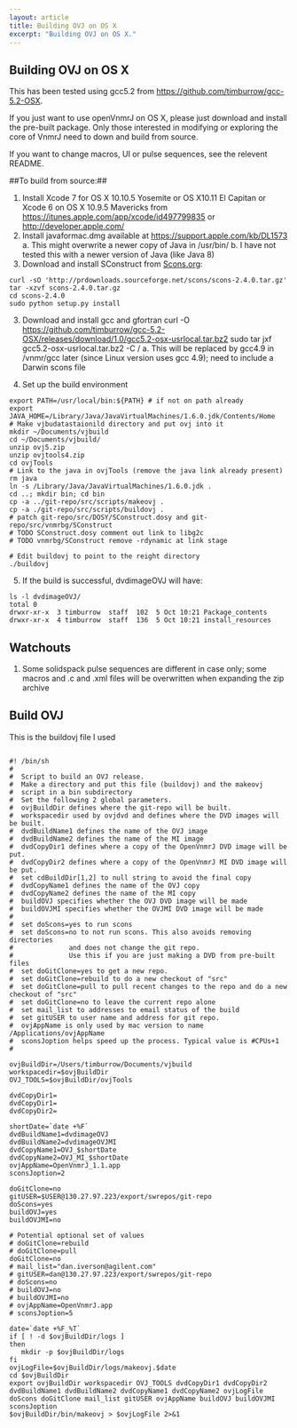 ```yaml
---
layout: article
title: Building OVJ on OS X
excerpt: "Building OVJ on OS X."
---
```

## Building OVJ on OS X

This has been tested using gcc5.2 from https://github.com/timburrow/gcc-5.2-OSX.

If you just want to use openVnmrJ on OS X, please just download and install the pre-built package. Only those interested in modifying or exploring the core of VnmrJ need to down and build from source.

If you want to change macros, UI or pulse sequences, see the relevent README.

##To build from source:##

1. Install Xcode 7 for OS X 10.10.5 Yosemite or OS X10.11 El Capitan or Xcode 6 on OS X 10.9.5 Mavericks from https://itunes.apple.com/app/xcode/id497799835 or http://developer.apple.com/
1. Install javaformac.dmg available at https://support.apple.com/kb/DL1573
  a. This might overwrite a newer copy of Java in /usr/bin/
  b. I have not tested this with a newer version of Java (like Java 8)
2. Download and install SConstruct from <a href='http://scons.org/download.php'>Scons.org</a>:
  ```
  curl -sO 'http://prdownloads.sourceforge.net/scons/scons-2.4.0.tar.gz'
  tar -xzvf scons-2.4.0.tar.gz
  cd scons-2.4.0
  sudo python setup.py install
  ```

3. Download and install gcc and gfortran
curl -O https://github.com/timburrow/gcc-5.2-OSX/releases/download/1.0/gcc5.2-osx-usrlocal.tar.bz2
sudo tar jxf gcc5.2-osx-usrlocal.tar.bz2 -C /
  a. This will be replaced by gcc4.9 in /vnmr/gcc later (since Linux version uses gcc 4.9); need to include a Darwin scons file

4. Set up the build environment

```
export PATH=/usr/local/bin:${PATH} # if not on path already
export JAVA_HOME=/Library/Java/JavaVirtualMachines/1.6.0.jdk/Contents/Home
# Make vjbudatastaionild directory and put ovj into it
mkdir ~/Documents/vjbuild
cd ~/Documents/vjbuild/ 
unzip ovj5.zip
unzip ovjtools4.zip
cd ovjTools
# Link to the java in ovjTools (remove the java link already present)
rm java
ln -s /Library/Java/JavaVirtualMachines/1.6.0.jdk .
cd ..; mkdir bin; cd bin
cp -a ../git-repo/src/scripts/makeovj .
cp -a ./git-repo/src/scripts/buildovj .
# patch git-repo/src/DOSY/SConstruct.dosy and git-repo/src/vnmrbg/SConstruct
# TODO SConstruct.dosy comment out link to libg2c
# TODO vnmrbg/SConstruct remove -rdynamic at link stage

# Edit buildovj to point to the reight directory
./buildovj
```
 
 5. If the build is successful, dvdimageOVJ will have:
 
 ```
 ls -l dvdimageOVJ/
total 0
drwxr-xr-x  3 timburrow  staff  102  5 Oct 10:21 Package_contents
drwxr-xr-x  4 timburrow  staff  136  5 Oct 10:21 install_resources
```
 
## Watchouts ##
 
 1. Some solidspack pulse sequences are different in case only; some macros and .c and .xml files will be overwritten when expanding the zip archive

## Build OVJ ##

This is the buildovj file I used

```datastaion

#! /bin/sh
#
#  Script to build an OVJ release.
#  Make a directory and put this file (buildovj) and the makeovj
#  script in a bin subdirectory
#  Set the following 2 global parameters.
#  ovjBuildDir defines where the git-repo will be built.
#  workspacedir used by ovjdvd and defines where the DVD images will be built.
#  dvdBuildName1 defines the name of the OVJ image
#  dvdBuildName2 defines the name of the MI image
#  dvdCopyDir1 defines where a copy of the OpenVnmrJ DVD image will be put.
#  dvdCopyDir2 defines where a copy of the OpenVnmrJ MI DVD image will be put.
#  set cdBuildDir[1,2] to null string to avoid the final copy
#  dvdCopyName1 defines the name of the OVJ copy
#  dvdCopyName2 defines the name of the MI copy
#  buildOVJ specifies whether the OVJ DVD image will be made
#  buildOVJMI specifies whether the OVJMI DVD image will be made
#
#  set doScons=yes to run scons
#  set doScons=no to not run scons. This also avoids removing directories
#              and does not change the git repo.
#              Use this if you are just making a DVD from pre-built files
#  set doGitClone=yes to get a new repo.
#  set doGitClone=rebuild to do a new checkout of "src"
#  set doGitClone=pull to pull recent changes to the repo and do a new checkout of "src"
#  set doGitClone=no to leave the current repo alone
#  set mail_list to addresses to email status of the build
#  set gitUSER to user name and address for git repo.
#  ovjAppName is only used by mac version to name /Applications/ovjAppName
#  sconsJoption helps speed up the process. Typical value is #CPUs+1
#

ovjBuildDir=/Users/timburrow/Documents/vjbuild
workspacedir=$ovjBuildDir
OVJ_TOOLS=$ovjBuildDir/ovjTools

dvdCopyDir1=
dvdCopyDir1=
dvdCopyDir2=

shortDate=`date +%F`
dvdBuildName1=dvdimageOVJ
dvdBuildName2=dvdimageOVJMI
dvdCopyName1=OVJ_$shortDate
dvdCopyName2=OVJ_MI_$shortDate
ovjAppName=OpenVnmrJ_1.1.app
sconsJoption=2

doGitClone=no
gitUSER=$USER@130.27.97.223/export/swrepos/git-repo
doScons=yes
buildOVJ=yes
buildOVJMI=no

# Potential optional set of values
# doGitClone=rebuild
# doGitClone=pull
doGitClone=no
# mail_list="dan.iverson@agilent.com"
# gitUSER=dan@130.27.97.223/export/swrepos/git-repo
# doScons=no
# buildOVJ=no
# buildOVJMI=no
# ovjAppName=OpenVnmrJ.app
# sconsJoption=5

date=`date +%F_%T`
if [ ! -d $ovjBuildDir/logs ]
then
   mkdir -p $ovjBuildDir/logs
fi
ovjLogFile=$ovjBuildDir/logs/makeovj.$date
cd $ovjBuildDir
export ovjBuildDir workspacedir OVJ_TOOLS dvdCopyDir1 dvdCopyDir2 dvdBuildName1 dvdBuildName2 dvdCopyName1 dvdCopyName2 ovjLogFile doScons doGitClone mail_list gitUSER ovjAppName buildOVJ buildOVJMI sconsJoption
$ovjBuildDir/bin/makeovj > $ovjLogFile 2>&1

```